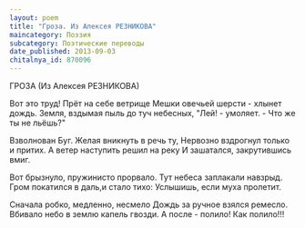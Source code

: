 ```yaml
---
layout: poem
title: "Гроза. Из Алексея РЕЗНИКОВА"
maincategory: Поэзия
subcategory: Поэтические переводы
date_published: 2013-09-03
chitalnya_id: 870096
---
```




ГРОЗА
(Из Алексея РЕЗНИКОВА)

Вот это труд! Прёт на себе ветрище
Мешки овечьей шерсти - хлынет дождь.
Земля, вздымая пыль до туч небесных,
"Лей! - умоляет. - Что же ты не льёшь?"

Взволнован Буг. Желая вникнуть в речь ту,
Нервозно вздрогнул только и притих.
А ветер наступить решил на реку
И зашатался, закрутившись вмиг.

Вот брызнуло, пружинисто прорвало.
Тут небеса заплакали навзрыд.
Гром покатился в даль,и стало тихо:
Услышишь, если муха пролетит.

Сначала робко, медленно, несмело
Дождь за ручное взялся ремесло.
Вбивало небо в землю капель гвозди.
А после - полило! Как полило!!!






